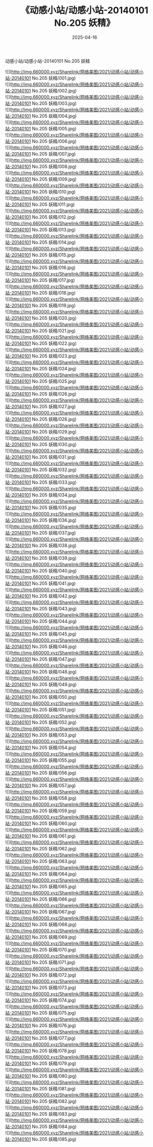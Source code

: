 ﻿---
layout: post
title:  《动感小站/动感小站-20140101 No.205 妖精》
date:   2025-04-16
img: http://img.660000.xyz/Sharelink/网络美图/2021/动感小站/动感小站-20140101 No.205 妖精/000.jpg
categories: [美女, 清纯, 唯美]
---

动感小站/动感小站-20140101 No.205 妖精

 ![](http://img.660000.xyz/Sharelink/网络美图/2021/动感小站/动感小站-20140101 No.205 妖精/001.jpg) <br>![](http://img.660000.xyz/Sharelink/网络美图/2021/动感小站/动感小站-20140101 No.205 妖精/002.jpg) <br>![](http://img.660000.xyz/Sharelink/网络美图/2021/动感小站/动感小站-20140101 No.205 妖精/003.jpg) <br>![](http://img.660000.xyz/Sharelink/网络美图/2021/动感小站/动感小站-20140101 No.205 妖精/004.jpg) <br>![](http://img.660000.xyz/Sharelink/网络美图/2021/动感小站/动感小站-20140101 No.205 妖精/005.jpg) <br>![](http://img.660000.xyz/Sharelink/网络美图/2021/动感小站/动感小站-20140101 No.205 妖精/006.jpg) <br>![](http://img.660000.xyz/Sharelink/网络美图/2021/动感小站/动感小站-20140101 No.205 妖精/007.jpg) <br>![](http://img.660000.xyz/Sharelink/网络美图/2021/动感小站/动感小站-20140101 No.205 妖精/008.jpg) <br>![](http://img.660000.xyz/Sharelink/网络美图/2021/动感小站/动感小站-20140101 No.205 妖精/009.jpg) <br>![](http://img.660000.xyz/Sharelink/网络美图/2021/动感小站/动感小站-20140101 No.205 妖精/010.jpg) <br>![](http://img.660000.xyz/Sharelink/网络美图/2021/动感小站/动感小站-20140101 No.205 妖精/011.jpg) <br>![](http://img.660000.xyz/Sharelink/网络美图/2021/动感小站/动感小站-20140101 No.205 妖精/012.jpg) <br>![](http://img.660000.xyz/Sharelink/网络美图/2021/动感小站/动感小站-20140101 No.205 妖精/013.jpg) <br>![](http://img.660000.xyz/Sharelink/网络美图/2021/动感小站/动感小站-20140101 No.205 妖精/014.jpg) <br>![](http://img.660000.xyz/Sharelink/网络美图/2021/动感小站/动感小站-20140101 No.205 妖精/015.jpg) <br>![](http://img.660000.xyz/Sharelink/网络美图/2021/动感小站/动感小站-20140101 No.205 妖精/016.jpg) <br>![](http://img.660000.xyz/Sharelink/网络美图/2021/动感小站/动感小站-20140101 No.205 妖精/017.jpg) <br>![](http://img.660000.xyz/Sharelink/网络美图/2021/动感小站/动感小站-20140101 No.205 妖精/018.jpg) <br>![](http://img.660000.xyz/Sharelink/网络美图/2021/动感小站/动感小站-20140101 No.205 妖精/019.jpg) <br>![](http://img.660000.xyz/Sharelink/网络美图/2021/动感小站/动感小站-20140101 No.205 妖精/020.jpg) <br>![](http://img.660000.xyz/Sharelink/网络美图/2021/动感小站/动感小站-20140101 No.205 妖精/021.jpg) <br>![](http://img.660000.xyz/Sharelink/网络美图/2021/动感小站/动感小站-20140101 No.205 妖精/022.jpg) <br>![](http://img.660000.xyz/Sharelink/网络美图/2021/动感小站/动感小站-20140101 No.205 妖精/023.jpg) <br>![](http://img.660000.xyz/Sharelink/网络美图/2021/动感小站/动感小站-20140101 No.205 妖精/024.jpg) <br>![](http://img.660000.xyz/Sharelink/网络美图/2021/动感小站/动感小站-20140101 No.205 妖精/025.jpg) <br>![](http://img.660000.xyz/Sharelink/网络美图/2021/动感小站/动感小站-20140101 No.205 妖精/026.jpg) <br>![](http://img.660000.xyz/Sharelink/网络美图/2021/动感小站/动感小站-20140101 No.205 妖精/027.jpg) <br>![](http://img.660000.xyz/Sharelink/网络美图/2021/动感小站/动感小站-20140101 No.205 妖精/028.jpg) <br>![](http://img.660000.xyz/Sharelink/网络美图/2021/动感小站/动感小站-20140101 No.205 妖精/029.jpg) <br>![](http://img.660000.xyz/Sharelink/网络美图/2021/动感小站/动感小站-20140101 No.205 妖精/030.jpg) <br>![](http://img.660000.xyz/Sharelink/网络美图/2021/动感小站/动感小站-20140101 No.205 妖精/031.jpg) <br>![](http://img.660000.xyz/Sharelink/网络美图/2021/动感小站/动感小站-20140101 No.205 妖精/032.jpg) <br>![](http://img.660000.xyz/Sharelink/网络美图/2021/动感小站/动感小站-20140101 No.205 妖精/033.jpg) <br>![](http://img.660000.xyz/Sharelink/网络美图/2021/动感小站/动感小站-20140101 No.205 妖精/034.jpg) <br>![](http://img.660000.xyz/Sharelink/网络美图/2021/动感小站/动感小站-20140101 No.205 妖精/035.jpg) <br>![](http://img.660000.xyz/Sharelink/网络美图/2021/动感小站/动感小站-20140101 No.205 妖精/036.jpg) <br>![](http://img.660000.xyz/Sharelink/网络美图/2021/动感小站/动感小站-20140101 No.205 妖精/037.jpg) <br>![](http://img.660000.xyz/Sharelink/网络美图/2021/动感小站/动感小站-20140101 No.205 妖精/038.jpg) <br>![](http://img.660000.xyz/Sharelink/网络美图/2021/动感小站/动感小站-20140101 No.205 妖精/039.jpg) <br>![](http://img.660000.xyz/Sharelink/网络美图/2021/动感小站/动感小站-20140101 No.205 妖精/040.jpg) <br>![](http://img.660000.xyz/Sharelink/网络美图/2021/动感小站/动感小站-20140101 No.205 妖精/041.jpg) <br>![](http://img.660000.xyz/Sharelink/网络美图/2021/动感小站/动感小站-20140101 No.205 妖精/042.jpg) <br>![](http://img.660000.xyz/Sharelink/网络美图/2021/动感小站/动感小站-20140101 No.205 妖精/043.jpg) <br>![](http://img.660000.xyz/Sharelink/网络美图/2021/动感小站/动感小站-20140101 No.205 妖精/044.jpg) <br>![](http://img.660000.xyz/Sharelink/网络美图/2021/动感小站/动感小站-20140101 No.205 妖精/045.jpg) <br>![](http://img.660000.xyz/Sharelink/网络美图/2021/动感小站/动感小站-20140101 No.205 妖精/046.jpg) <br>![](http://img.660000.xyz/Sharelink/网络美图/2021/动感小站/动感小站-20140101 No.205 妖精/047.jpg) <br>![](http://img.660000.xyz/Sharelink/网络美图/2021/动感小站/动感小站-20140101 No.205 妖精/048.jpg) <br>![](http://img.660000.xyz/Sharelink/网络美图/2021/动感小站/动感小站-20140101 No.205 妖精/049.jpg) <br>![](http://img.660000.xyz/Sharelink/网络美图/2021/动感小站/动感小站-20140101 No.205 妖精/050.jpg) <br>![](http://img.660000.xyz/Sharelink/网络美图/2021/动感小站/动感小站-20140101 No.205 妖精/051.jpg) <br>![](http://img.660000.xyz/Sharelink/网络美图/2021/动感小站/动感小站-20140101 No.205 妖精/052.jpg) <br>![](http://img.660000.xyz/Sharelink/网络美图/2021/动感小站/动感小站-20140101 No.205 妖精/053.jpg) <br>![](http://img.660000.xyz/Sharelink/网络美图/2021/动感小站/动感小站-20140101 No.205 妖精/054.jpg) <br>![](http://img.660000.xyz/Sharelink/网络美图/2021/动感小站/动感小站-20140101 No.205 妖精/055.jpg) <br>![](http://img.660000.xyz/Sharelink/网络美图/2021/动感小站/动感小站-20140101 No.205 妖精/056.jpg) <br>![](http://img.660000.xyz/Sharelink/网络美图/2021/动感小站/动感小站-20140101 No.205 妖精/057.jpg) <br>![](http://img.660000.xyz/Sharelink/网络美图/2021/动感小站/动感小站-20140101 No.205 妖精/058.jpg) <br>![](http://img.660000.xyz/Sharelink/网络美图/2021/动感小站/动感小站-20140101 No.205 妖精/059.jpg) <br>![](http://img.660000.xyz/Sharelink/网络美图/2021/动感小站/动感小站-20140101 No.205 妖精/060.jpg) <br>![](http://img.660000.xyz/Sharelink/网络美图/2021/动感小站/动感小站-20140101 No.205 妖精/061.jpg) <br>![](http://img.660000.xyz/Sharelink/网络美图/2021/动感小站/动感小站-20140101 No.205 妖精/062.jpg) <br>![](http://img.660000.xyz/Sharelink/网络美图/2021/动感小站/动感小站-20140101 No.205 妖精/063.jpg) <br>![](http://img.660000.xyz/Sharelink/网络美图/2021/动感小站/动感小站-20140101 No.205 妖精/064.jpg) <br>![](http://img.660000.xyz/Sharelink/网络美图/2021/动感小站/动感小站-20140101 No.205 妖精/065.jpg) <br>![](http://img.660000.xyz/Sharelink/网络美图/2021/动感小站/动感小站-20140101 No.205 妖精/066.jpg) <br>![](http://img.660000.xyz/Sharelink/网络美图/2021/动感小站/动感小站-20140101 No.205 妖精/067.jpg) <br>![](http://img.660000.xyz/Sharelink/网络美图/2021/动感小站/动感小站-20140101 No.205 妖精/068.jpg) <br>![](http://img.660000.xyz/Sharelink/网络美图/2021/动感小站/动感小站-20140101 No.205 妖精/069.jpg) <br>![](http://img.660000.xyz/Sharelink/网络美图/2021/动感小站/动感小站-20140101 No.205 妖精/070.jpg) <br>![](http://img.660000.xyz/Sharelink/网络美图/2021/动感小站/动感小站-20140101 No.205 妖精/071.jpg) <br>![](http://img.660000.xyz/Sharelink/网络美图/2021/动感小站/动感小站-20140101 No.205 妖精/072.jpg) <br>![](http://img.660000.xyz/Sharelink/网络美图/2021/动感小站/动感小站-20140101 No.205 妖精/073.jpg) <br>![](http://img.660000.xyz/Sharelink/网络美图/2021/动感小站/动感小站-20140101 No.205 妖精/074.jpg) <br>![](http://img.660000.xyz/Sharelink/网络美图/2021/动感小站/动感小站-20140101 No.205 妖精/075.jpg) <br>![](http://img.660000.xyz/Sharelink/网络美图/2021/动感小站/动感小站-20140101 No.205 妖精/076.jpg) <br>![](http://img.660000.xyz/Sharelink/网络美图/2021/动感小站/动感小站-20140101 No.205 妖精/077.jpg) <br>![](http://img.660000.xyz/Sharelink/网络美图/2021/动感小站/动感小站-20140101 No.205 妖精/078.jpg) <br>![](http://img.660000.xyz/Sharelink/网络美图/2021/动感小站/动感小站-20140101 No.205 妖精/079.jpg) <br>![](http://img.660000.xyz/Sharelink/网络美图/2021/动感小站/动感小站-20140101 No.205 妖精/080.jpg) <br>![](http://img.660000.xyz/Sharelink/网络美图/2021/动感小站/动感小站-20140101 No.205 妖精/081.jpg) <br>![](http://img.660000.xyz/Sharelink/网络美图/2021/动感小站/动感小站-20140101 No.205 妖精/082.jpg) <br>![](http://img.660000.xyz/Sharelink/网络美图/2021/动感小站/动感小站-20140101 No.205 妖精/083.jpg) <br>![](http://img.660000.xyz/Sharelink/网络美图/2021/动感小站/动感小站-20140101 No.205 妖精/084.jpg) <br>![](http://img.660000.xyz/Sharelink/网络美图/2021/动感小站/动感小站-20140101 No.205 妖精/085.jpg) <br>